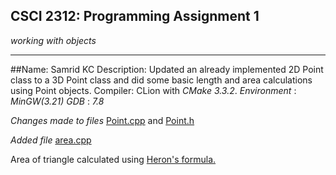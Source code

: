 ## CSCI 2312: Programming Assignment 1

_working with objects_

* * *

##Name: Samrid KC
Description: Updated an already implemented 2D Point class to a 3D Point class and did some basic length and area calculations                 using Point objects.
Compiler: CLion with _CMake_ _3.3.2_.
          _Environment_ : _MinGW(3.21)_
          _GDB_ : _7.8_

_Changes made to files_ [Point.cpp](https://github.com/SamridKC/ucd-csci2312-pa1/blob/master/Point.cpp) and [Point.h](https://github.com/SamridKC/ucd-csci2312-pa1/blob/master/Point.h)

_Added file_ [area.cpp](https://github.com/SamridKC/ucd-csci2312-pa1/blob/master/area.cpp)

Area of triangle calculated using [Heron's formula.](https://en.wikipedia.org/wiki/Heron's_formula)

